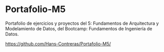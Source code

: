 # Portafolio-M5

Portafolio de ejercicios y proyectos del 5: Fundamentos de Arquitectura y Modelamiento de Datos, del Bootcamp: Fundamentos de Ingeniería de Datos.

https://github.com/Hans-Contreras/Portafolio-M5/
